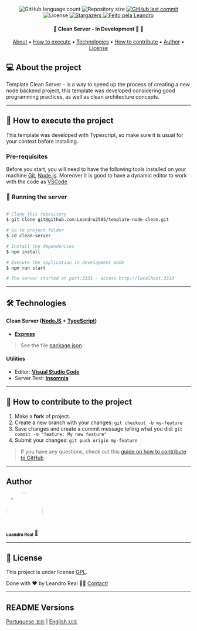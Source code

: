 <p align="center">
  <img alt="GitHub language count" src="https://img.shields.io/github/languages/count/Leandro2585/template-node-clean?color=%2304D361">

  <img alt="Repository size" src="https://img.shields.io/github/repo-size/Leandro2585/template-node-clean">

  <a href="https://github.com/Leandro2585/template-node-clean/commits/master">
    <img alt="GitHub last commit" src="https://img.shields.io/github/last-commit/Leandro2585/template-node-clean">
  </a>

   <img alt="License" src="https://img.shields.io/badge/license-MIT-brightgreen">
   <a href="https://github.com/Leandro2585/template-node-clean/stargazers">
    <img alt="Stargazers" src="https://img.shields.io/github/stars/Leandro2585/template-node-clean?style=social">
  </a>

  <a href="https://github.com/Leandro2585">
    <img alt="Feito pela Leandro" src="https://img.shields.io/badge/made%20by-Leandro-%237519C1">
  </a>

</p>

<h4 align="center">
	🚧  Clean Server - In Development 🚀 🚧
</h4>

<p align="center">
 <a href="#-about-the-project">About</a> •
 <a href="#-how-to-execute-the-project">How to execute</a> •
 <a href="#-technologies">Technologies</a> •
 <a href="#-how-to-contribute-to-the-project">How to contribute</a> •
 <a href="#-author">Author</a> •
 <a href="#-user-content--license">License</a>
</p>


## 💻 About the project

Template Clean Server - is a way to speed up the process of creating a new node backend project, this template was developed considering good programming practices, as well as clean architecture concepts.

---

## 🚀 How to execute the project

This template was developed with Typescript, so make sure it is usual for your context before installing.

### Pre-requisites

Before you start, you will need to have the following tools installed on your machine
[Git](https://git-scm.com), [Node.js](https://nodejs.org/en/).
Moreover it is good to have a dynamic editor to work with the code as [VSCode](https://code.visualstudio.com/)

### 🎲 Running the server

```bash

# Clone this repository
$ git clone git@github.com:Leandro2585/template-node-clean.git

# Go to project folder
$ cd clean-server

# Install the dependencies
$ npm install

# Execute the application in development mode
$ npm run start

# The server started at port:3333 - access http://localhost:3333

```

---

## 🛠 Technologies

#### [](https://github.com/Leandro2585/template-node-clean#server-nodejs--typescript)**Clean Server**  ([NodeJS](https://nodejs.org/en/)  +  [TypeScript](https://www.typescriptlang.org/))

-   **[Express](https://expressjs.com/)**

> See the file  [package.json](https://github.com/Leandro2585/template-node-clean/blob/master/package.json)


#### [](https://github.com/Leandro2585/template-node-clean#utilit%C3%i1es)**Utilities**

-   Editor:  **[Visual Studio Code](https://code.visualstudio.com/)**
-   Server Test:  **[Insomnia](https://insomnia.rest/)**
---


## 💪 How to contribute to the project

1. Make a **fork** of project.
2. Create a new branch with your changes: `git checkout -b my-feature`
3. Save changes and create a commit message telling what you did: `git commit -m "feature: My new feature"`
4. Submit your changes: `git push origin my-feature`
> If you have any questions, check out this [guide on how to contribute to GitHub](./CONTRIBUTING.md)

---

##  Author

<a href="https://github.com/Leandro2585">
<img style="border-radius: 50%" src="https://avatars.githubusercontent.com/u/49343139?v=4" width="100px;" alt=""/>
 <br />
 <sub><b>Leandro Real</b></sub></a> <a href="https://github.com/Leandro2585" title="Leandro">🚀</a>
 <br />

---

## 📝 License

This project is under license [GPL](https://spdx.org/licenses/CPL-3.0-or-later.html).

Done with ❤️ by Leandro Real 👋🏽 [Contact!](https://www.linkedin.com/in/leandro-r-434b811a5/)

---

## README Versions

[Portuguese 🇧🇷](./README-pt.md)  |  [English 🇺🇸](./README.md)
